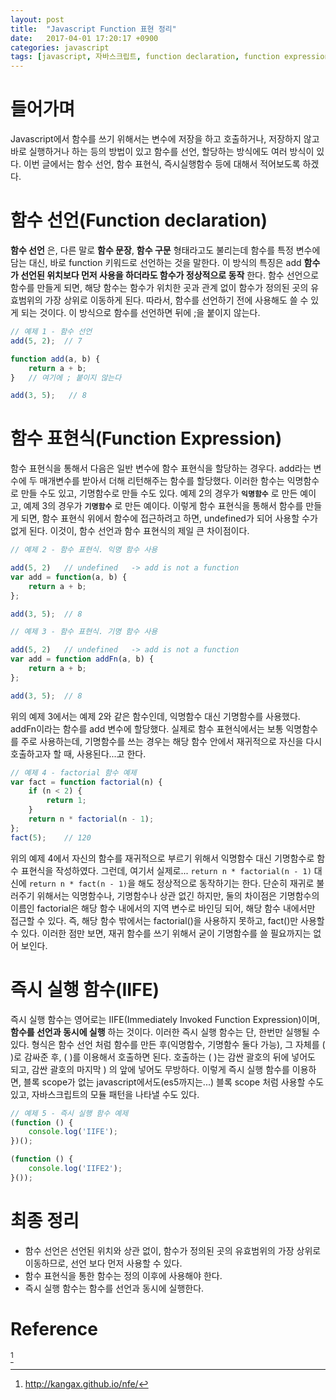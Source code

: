 ```yaml
---
layout: post
title:  "Javascript Function 표현 정리"
date:   2017-04-01 17:20:17 +0900
categories: javascript
tags: [javascript, 자바스크립트, function declaration, function expression]
---
```


# 들어가며
Javascript에서 함수를 쓰기 위해서는 변수에 저장을 하고 호출하거나, 저장하지 않고 바로 실행하거나 하는 등의 방법이 있고 함수를 선언, 할당하는 방식에도 여러 방식이 있다. 이번 글에서는 함수 선언, 함수 표현식, 즉시실행함수 등에 대해서 적어보도록 하겠다.


# 함수 선언(Function declaration)
**함수 선언** 은, 다른 말로 **함수 문장**, **함수 구문** 형태라고도 불리는데 함수를 특정 변수에 담는 대신, 바로 function 키워드로 선언하는 것을 말한다.
이 방식의 특징은 add **함수가 선언된 위치보다 먼저 사용을 하더라도 함수가 정상적으로 동작** 한다.
함수 선언으로 함수를 만들게 되면, 해당 함수는 함수가 위치한 곳과 관계 없이 함수가 정의된 곳의 유효범위의 가장 상위로 이동하게 된다. 따라서, 함수를 선언하기 전에 사용해도 쓸 수 있게 되는 것이다.
이 방식으로 함수를 선언하면 뒤에 ;을 붙이지 않는다.



``` javascript
// 예제 1 - 함수 선언
add(5, 2);  // 7

function add(a, b) {
    return a + b;
}   // 여기에 ; 붙이지 않는다

add(3, 5);   // 8
```


# 함수 표현식(Function Expression)
함수 표현식을 통해서
다음은 일반 변수에 함수 표현식을 할당하는 경우다.
add라는 변수에 두 매개변수를 받아서 더해 리턴해주는 함수를 할당했다. 이러한 함수는 익명함수로 만들 수도 있고, 기명함수로 만들 수도 있다.
예제 2의 경우가 **`익명함수`** 로 만든 예이고, 예제 3의 경우가 **`기명함수`** 로 만든 예이다.
이렇게 함수 표현식을 통해서 함수를 만들게 되면, 함수 표현식 위에서 함수에 접근하려고 하면, undefined가 되어 사용할 수가 없게 된다. 이것이, 함수 선언과 함수 표현식의 제일 큰 차이점이다.

``` javascript
// 예제 2 - 함수 표현식. 익명 함수 사용

add(5, 2)   // undefined   -> add is not a function
var add = function(a, b) {
    return a + b;
};

add(3, 5);  // 8
```

``` javascript
// 예제 3 - 함수 표현식. 기명 함수 사용

add(5, 2)   // undefined   -> add is not a function
var add = function addFn(a, b) {
    return a + b;
};

add(3, 5);  // 8
```

위의 예제 3에서는 예제 2와 같은 함수인데, 익명함수 대신 기명함수를 사용했다. addFn이라는 함수를 add 변수에 할당했다.
실제로 함수 표현식에서는 보통 익명함수를 주로 사용하는데, 기명함수를 쓰는 경우는 해당 함수 안에서 재귀적으로 자신을 다시 호출하고자 할 때, 사용된다...고 한다.

``` javascript
// 예제 4 - factorial 함수 예제
var fact = function factorial(n) {
    if (n < 2) {
        return 1;
    }
    return n * factorial(n - 1);
};
fact(5);    // 120
```

위의 예제 4에서 자신의 함수를 재귀적으로 부르기 위해서 익명함수 대신 기명함수로 함수 표현식을 작성하였다. 그런데, 여기서 실제로...
`return n * factorial(n - 1)` 대신에 `return n * fact(n - 1)`을 해도 정상적으로 동작하기는 한다. 단순히 재귀로 불러주기 위해서는 익명함수나, 기명함수나 상관 없긴 하지만, 둘의 차이점은 기명함수의 이름인 factorial은 해당 함수 내에서의 지역 변수로 바인딩 되어, 해당 함수 내에서만 접근할 수 있다. 즉, 해당 함수 밖에서는 factorial()을 사용하지 못하고, fact()만 사용할 수 있다.
이러한 점만 보면, 재귀 함수를 쓰기 위해서 굳이 기명함수를 쓸 필요까지는 없어 보인다.

# 즉시 실행 함수(IIFE)

즉시 실행 함수는 영어로는 IIFE(Immediately Invoked Function Expression)이며, **함수를 선언과 동시에 실행** 하는 것이다.
이러한 즉시 실행 함수는 단, 한번만 실행될 수 있다. 형식은 함수 선언 처럼 함수를 만든 후(익명함수, 기명함수 둘다 가능), 그 자체를 ( )로 감싸준 후, ( )를 이용해서 호출하면 된다. 호출하는 ( )는 감싼 괄호의 뒤에 넣어도 되고, 감싼 괄호의 마지막 ) 의 앞에 넣어도 무방하다. 이렇게 즉시 실행 함수를 이용하면, 블록 scope가 없는 javascript에서도(es5까지는...) 블록 scope 처럼 사용할 수도 있고, 자바스크립트의 모듈 패턴을 나타낼 수도 있다.

``` javascript
// 예제 5 - 즉시 실행 함수 예제
(function () {
    console.log('IIFE');
})();

(function () {
    console.log('IIFE2');
}());
```



# 최종 정리

- 함수 선언은 선언된 위치와 상관 없이, 함수가 정의된 곳의 유효범위의 가장 상위로 이동하므로, 선언 보다 먼저 사용할 수 있다.
- 함수 표현식을 통한 함수는 정의 이후에 사용해야 한다.
- 즉시 실행 함수는 함수를 선언과 동시에 실행한다.

# Reference
[^1]

[^1]: <http://kangax.github.io/nfe/>
